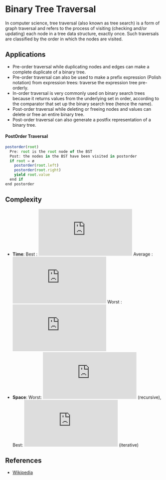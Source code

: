 # Binary Tree Traversal

In computer science, tree traversal (also known as tree search) is a form of graph traversal and refers to the process of visiting (checking and/or updating) each node in a tree data structure, exactly once. Such traversals are classified by the order in which the nodes are visited.

## Applications

- Pre-order traversal while duplicating nodes and edges can make a complete duplicate of a binary tree.
- Pre-order traversal can also be used to make a prefix expression (Polish notation) from expression trees: traverse the expression tree pre-orderly.
- In-order traversal is very commonly used on binary search trees because it returns values from the underlying set in order, according to the comparator that set up the binary search tree (hence the name).
- Post-order traversal while deleting or freeing nodes and values can delete or free an entire binary tree.
- Post-order traversal can also generate a postfix representation of a binary tree.

#### PostOrder Traversal

```js
postorder(root)
  Pre: root is the root node of the BST
  Post: the nodes in the BST have been visited in postorder
  if root = ø
    postorder(root.left)
    postorder(root.right)
    yield root.value
  end if
end postorder
```

## Complexity

- **Time**: Best : ![](<https://latex.codecogs.com/svg.latex?O(N)>) Average : ![](<https://latex.codecogs.com/svg.latex?O(N)>) Worst : ![](<https://latex.codecogs.com/svg.latex?O(N)>)
- **Space**: Worst: ![](<https://latex.codecogs.com/svg.latex?O(N)>) (recursive), Best: ![](<https://latex.codecogs.com/svg.latex?O(1)>) (iterative)

## References

- [Wikipedia](https://en.wikipedia.org/wiki/Tree_traversal)
